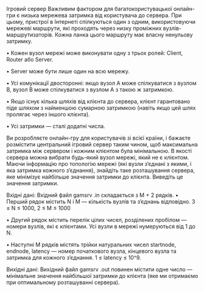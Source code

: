 Iгровий сервер Важливим фактором для багатокористувацької онлайн-гри є низька мережева затримка вiд користувача до сервера. При цьому, пристрої в Iнтернетi спiлкуються один з одним, використовуючи мережевi маршрути, якi проходять через низку промiжних вузлiв-маршрутизаторiв. Кожна ланка цього маршруту має власну ненульову затримку.

• Кожен вузол мережi може виконувати одну з трьох ролей: Client, Router або Server.

• Server може бути лише один на всю мережу.

• Усi комунiкацiї двостороннi: якщо вузол A може спiлкуватися з вузлом B, вузол B може спiлкуватися з вузлом A з такою ж затримкою.

• Якщо iснує кiлька шляхiв вiд клiєнта до сервера, клiєнт гарантовано пiде шляхом з найменшою сумарною затримкою (навiть якщо цей шлях пролягає через iншого клiєнта).

• Усi затримки — сталi додатнi числа.

Ви розробляєте онлайн-гру для користувачiв зi всiєї країни, i бажаєте розмiстити центральний iгровий сервер таким чином, щоб максимальна затримка мiж сервером i кожним клiєнтом була мiнiмальною. В якостi сервера можна вибрати будь-який вузол мережi, який не є клiєнтом. Маючи iнформацiю про топологiю мережi (якi вузли з’єднанi з якими, i яка затримка кожного з’єднання), знайдiть таке розташування сервера, яке мiнiмiзує найбiльше значення затримки до клiєнта. Виведiть це значення затримки.

Вхiднi данi: Вхiдний файл gamsrv .in складається з M + 2 рядкiв. • Перший рядок мiстить N i M — кiлькiсть вузлiв та з’єднань вiдповiдно. 3 ≤ N ≤ 1000, 2 ≤ M ≤ 1000

• Другий рядок мiстить перелiк цiлих чисел, роздiлених пробiлом — номери вузлiв, якi є клiєнтами. Усi вузли в мережi нумеруються вiд 1 до N.

• Наступнi M рядкiв мiстять трiйки натуральних чисел startnode, endnode, latency — номер початкового вузла, кiнцевого вузла та затримка для кожного з’єднання. 1 ≤ latency ≤ 10^9.

Вихiднi данi: Вихiдний файл gamsrv .out повинен мiстити одне число — мiнiмальне значення найбiльшої затримки до клiєнта (яке ми отримаємо при оптимальному розташуваннi сервера).
